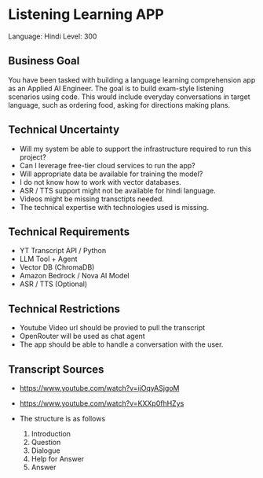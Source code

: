 # Listening Learning APP

Language: Hindi
Level: 300

## Business Goal
You have been tasked with building a language learning comprehension app as an Applied AI Engineer. 
The goal is to build exam-style listening scenarios using code. 
This would include everyday conversations in target language, such as ordering food, asking for directions making plans.

## Technical Uncertainty
- Will my system be able to support the infrastructure required to run this project? 
- Can I leverage free-tier cloud services to run the app?
- Will appropriate data be available for training the model?
- I do not know how to work with vector databases.
- ASR / TTS support might not be available for hindi language.
- Videos might be missing transctipts needed.
- The technical expertise with technologies used is missing. 

## Technical Requirements 
- YT Transcript API / Python
- LLM Tool + Agent
- Vector DB (ChromaDB)
- Amazon Bedrock / Nova AI Model
- ASR / TTS (Optional)


## Technical Restrictions
- Youtube Video url should be provied to pull the transcript
- OpenRouter will be used as chat agent
- The app should be able to handle a conversation with the user.

## Transcript Sources 
- https://www.youtube.com/watch?v=ijOqyASjgoM
- https://www.youtube.com/watch?v=KXXp0fhHZys

- The structure is as follows
    1. Introduction
    2. Question
    3. Dialogue
    4. Help for Answer
    5. Answer
